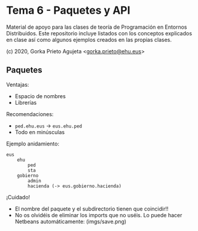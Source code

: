 # Tema 6 - Paquetes y API

Material de apoyo para las clases de teoría de Programación en Entornos Distribuidos. Este repositorio incluye listados con los conceptos explicados en clase así como algunos ejemplos creados en las propias clases.

(c) 2020, Gorka Prieto Agujeta <<gorka.prieto@ehu.eus>>

## Paquetes

Ventajas:
- Espacio de nombres
- Librerías

Recomendaciones:
- `ped.ehu.eus` -> `eus.ehu.ped`
- Todo en minúsculas

Ejemplo anidamiento:
```
eus
	ehu
		ped
		sta
	gobierno
		admin
		hacienda (-> eus.gobierno.hacienda)
```

¡Cuidado!
- El nombre del paquete y el subdirectorio tienen que coincidir!!
- No os olvidéis de eliminar los imports que no uséis. Lo puede hacer Netbeans automáticamente:
(imgs/save.png)
